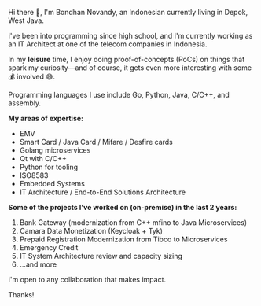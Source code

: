 Hi there 👋, I'm Bondhan Novandy, an Indonesian currently living in Depok, West Java.

I've been into programming since high school, and I'm currently working as an IT Architect at one of the telecom companies in Indonesia.  

In my **leisure** time, I enjoy doing proof-of-concepts (PoCs) on things that spark my curiosity—and of course, it gets even more interesting with some 💰 involved 😅.

Programming languages I use include Go, Python, Java, C/C++, and assembly.

**My areas of expertise:**
- EMV
- Smart Card / Java Card / Mifare / Desfire cards
- Golang microservices
- Qt with C/C++
- Python for tooling
- ISO8583
- Embedded Systems
- IT Architecture / End-to-End Solutions Architecture

**Some of the projects I’ve worked on (on-premise) in the last 2 years:**
1. Bank Gateway (modernization from C++ mfino to Java Microservices)  
2. Camara Data Monetization (Keycloak + Tyk)
3. Prepaid Registration Modernization from Tibco to Microservices  
4. Emergency Credit
5. IT System Architecture review and capacity sizing
6. ...and more

I'm open to any collaboration that makes impact.

Thanks!

